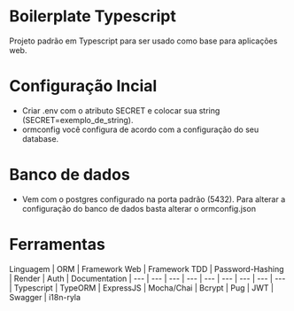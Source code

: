 # Boilerplate Typescript
Projeto padrão em Typescript para ser usado como base para aplicações web.

# Configuração Incial 
 - Criar .env com o atributo SECRET e colocar sua string (SECRET=exemplo_de_string).
 - ormconfig você configura de acordo com a configuração do seu database.

# Banco de dados
 - Vem com o postgres configurado na porta padrão (5432). Para alterar a configuração do banco de dados basta alterar o ormconfig.json

# Ferramentas
Linguagem | ORM | Framework Web | Framework TDD | Password-Hashing | Render | Auth | Documentation |
--- | --- | --- | --- | --- | --- | --- | --- | --- |
Typescript | TypeORM | ExpressJS | Mocha/Chai | Bcrypt | Pug | JWT | Swagger | i18n-ryla
